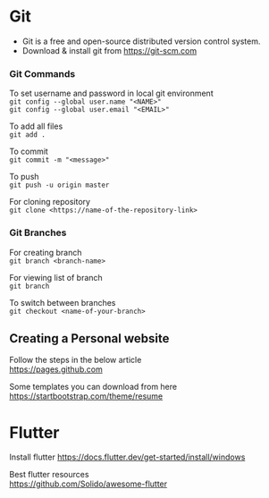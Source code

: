 
# Git

+ Git is a free and open-source distributed version control system.
+ Download & install git from https://git-scm.com
### Git Commands
To set username and password in local git environment<br />
`git config --global user.name "<NAME>"`<br />
`git config --global user.email "<EMAIL>"`<br />

To add all files<br />
`git add .`<br />

To commit<br />
`git commit -m "<message>"`<br />

To push<br />
`git push -u origin master`<br />

For cloning repository<br />
`git clone <https://name-of-the-repository-link>`<br />

### Git Branches
For creating branch<br />
`git branch <branch-name>`<br />

For viewing list of branch<br />
`git branch`<br />

To switch between branches<br />
`git checkout <name-of-your-branch>`<br />

## Creating a Personal website
Follow the steps in the below article<br />
https://pages.github.com<br />

Some templates you can download from here<br />
https://startbootstrap.com/theme/resume<br />

# Flutter
Install flutter
https://docs.flutter.dev/get-started/install/windows

Best flutter resources<br/>
https://github.com/Solido/awesome-flutter<br/>

